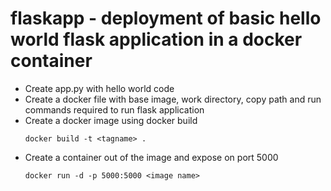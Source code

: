 # flaskapp - deployment of basic hello world flask application in a docker container 
- Create app.py with hello world code 
- Create a docker file with base image, work directory, copy path and run commands required to run flask application 
- Create a docker image using docker build 
  ```
  docker build -t <tagname> .
  ```
- Create a container out of the image and expose on port 5000 
  ```
  docker run -d -p 5000:5000 <image name>
  ```
